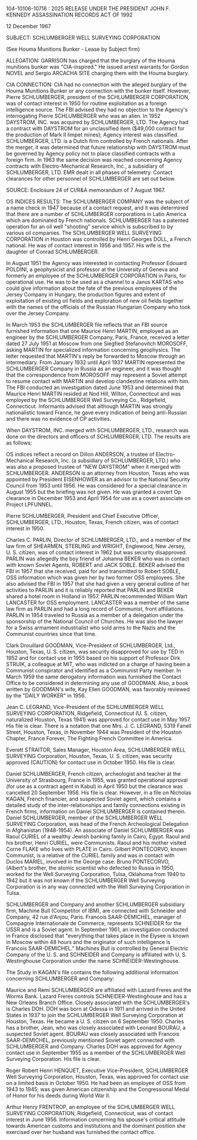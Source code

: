 104-10106-10716 : 2025 RELEASE UNDER THE PRESIDENT JOHN F. KENNEDY ASSASSINATION RECORDS ACT OF 1992

12 December 1967

SUBJECT: SCHLUMBERGER WELL SURVEYING CORPORATION

(See Houma Munitions Bunker - Lease by Subject firm)

ALLEGATION: GARRISON has charged that the burglary of the Houma munitions bunker was "CIA-inspired." He issued arrest warrants for Gordon NOVEL and Sergio ARCACHA SITE charging them with the Houma burglary.

CIA CONNECTION: CIA had no connection with the alleged burglary of the Houma Munitions Bunker or any connection with the bunker itself. However, Pierre SCHLUMBERGER, president of the SCHLUMBERGER CORPORATION, was of contact interest in 1950 for routine exploitation as a foreign intelligence source. The FBI advised they had no objection to the Agency's interrogating Pierre SCHLUMBERGER who was an alien. In 1952 DAYSTROM, INC. was acquired by SCHLUMBERGER, LTD. The Agency had a contract with DAYSTROM for an unclassified item ($49,000 contract for the production of Mark II limpet mines); Agency interest was classified. SCHLUMBERGER, LTD. is a Dutch firm controlled by French nationals. After the merger, it was determined that future relationship with DAYSTROM must be governed by Agency policy not to place classified contracts with a foreign firm. In 1963 the same decision was reached concerning Agency contracts with Electro-Mechanical Research, Inc., a subsidiary of SCHLUMBERGER, LTD. EMR dealt in all phases of telemetry. Contact clearances for other personnel of SCHLUMBERGER are set out below.

SOURCE: Enclosure 24 of CI/R&A memorandum of 7 August 1967.

OS INDICES RESULTS: The SCHLUMBERGER COMPANY was the subject of a name check in 1947 because of a contact request, and it was determined that there are a number of SCHLUMBERGER corporations in Latin America which are dominated by French nationals. SCHLUMBERGER has a patented operation for an oil well "shooting" service which is subscribed to by various oil companies. The SCHLUMBERGER WELL SURVEYING CORPORATION in Houston was controlled by Henri Georges DOLL, a French national. He was of contact interest in 1956 and 1957. His wife is the daughter of Conrad SCHLUMBERGER.

In August 1951 the Agency was interested in contacting Professor Edouard POLDINI, a geophysicist and professor at the University of Geneva and formerly an employee of the SCHLUMBERGER CORPORATION in Paris, for operational use. He was to be used as a channel to a Janus KARTAS who could give information about the fate of the previous employees of the Jersey Company in Hungary, the production figures and extent of exploitation of existing oil fields and exploration of new oil fields together with the names of the officials of the Russian Hungarian Company who took over the Jersey Company.

In March 1953 the SCHLUMBERGER file reflects that an FBI source furnished information that one Maurice Henri MARTIN, employed as an engineer by the SCHLUMBERGER Company, Paris, France, received a letter dated 27 July 1951 at Moscow from one Siegfied Stefanovitch MOROSOFF, asking MARTIN for specialized information concerning geophysics. The letter requested that MARTIN's reply be forwarded to Moscow through an intermediary. From January 1932 until April 1937 MARTIN represented the SCHLUMBERGER Company in Russia as an engineer, and it was thought that the correspondence from MOROSOFF may represent a Soviet attempt to resume contact with MARTIN and develop clandestine relations with him. The FBI conducted an investigation dated June 1953 and determined that Maurice Henri MARTIN resided at Nod Hill, Wilton, Connecticut and was employed by the SCHLUMBERGER Well Surveying Co., Ridgefield, Connecticut. Informants advised that although MARTIN was strongly nationalistic toward France, he gave every indication of being anti-Russian and there was no evidence of CP activities.

When DAYSTROM, INC. merged with SCHLUMBERGER, LTD., research was done on the directors and officers of SCHLUMBERGER, LTD. The results are as follows:

OS indices reflect a record on Dillon ANDERSON, a trustee of Electro-Mechanical Research, Inc. (a subsidiary of SCHLUMBERGER, LTD.) who was also a proposed trustee of "NEW DAYSTROM" when it merged with SCHLUMBERGER. ANDERSON is an attorney from Houston, Texas who was appointed by President EISENHOWER as an advisor to the National Security Council from 1953 until 1956. He was considered for a special clearance in August 1955 but the briefing was not given. He was granted a covert Op clearance in December 1953 and April 1954 for use as a covert associate on Project LPFUNNEL.

Pierre SCHLUMBERGER, President and Chief Executive Officer, SCHLUMBERGER, LTD., Houston, Texas, French citizen, was of contact interest in 1950.

Charles C. PARLIN, Director of SCHLUMBERGER, LTD., and a member of the law firm of SHEARMEN, STERLING and WRIGHT, Englewood, New Jersey, U. S. citizen, was of contact interest in 1962 but was security disapproved. PARLIN was allegedly the boy friend of Johanna BEKER who was in contact with known Soviet Agents, ROBERT and JACK SOBLE. BEKER advised the FBI in 1957 that she received, paid for and transmitted to Robert SOBLE, OSS information which was given her by two former OSS employees. She also advised the FBI in 1957 that she had given a very general outline of her activities to PARLIN and it is reliably reported that PARLIN and BEKER shared a hotel room in Holland in 1957. PARLIN recommended William Wart LANCASTER for OSS employment. LANCASTER was a member of the same law firm as PARLIN and had a long record of Communist, front affiliations. PARLIN in 1954 traveled to Russia as a member of a delegation under the sponsorship of the National Council of Churches. He was also the lawyer for a Swiss armament industrialist who sold arms to the Nazis and the Communist countries since that time.

Clark Drouillard GOODMAN, Vice-President of SCHLUMBERGER, Ltd., Houston, Texas, U. S. citizen, was security disapproved for use by TED in 1952 and for contact use in 1955 based on his support of Professor Dirk STRUIK, a colleague at MIT, who was indicted on a charge of having been a Communist conspirator and identified as a Communist Party member. In March 1959 the same derogatory information was furnished the Contact Office to be considered in determining any use of GOODMAN. Also, a book written by GOODMAN's wife, Kay Ellen GOODMAN, was favorably reviewed by the "DAILY WORKER" in 1956.

Jean C. LEGRAND, Vice-President of the SCHLUMBERGER WELL SURVEYING CORPORATION, Ridgefield, Connecticut (U. S. citizen, naturalized Houston, Texas 1941) was approved for contact use in May 1957. His file is clear. There is a notation that one Mrs. J. C. LEGRAND, 5319 Fanell Street, Houston, Texas, in November 1944 was President of the Houston Chapter, France Forever, The Fighting French Committee in America.

Everett STRAITOR, Sales Manager, Houston Area, SCHLUMBERGER WELL SURVEYING Corporation, Houston, Texas, U. S. citizen, was security approved (CAUTION) for contact use in October 1950. His file is clear.

Daniel SCHLUMBERGER, French citizen, archeologist and teacher at the University of Strasbourg, France in 1955, was granted operational approval (for use as a contract agent in Kabul) in April 1950 but the clearance was cancelled 20 September 1956. His file is clear. However, in a file on Nicholas KAGAN, French financier, and suspected Soviet agent, which contains a detailed study of the inter-relationships and family connections existing in French firms, information on Daniel SCHLUMBERGER is contained therein. Daniel SCHLUMBERGER, member of the SCHLUMBERGER WELL SURVEYING Corporation, was head of the French Archeological Delegation in Afghanistan (1948-1954). An associate of Daniel SCHLUMBERGER was Raoul CURIEL of a wealthy Jewish banking family in Cairo, Egypt. Raoul and his brother, Henri CURIEL, were Communists. Raoul and his mother visited Corne FLAKE who lives with PLATE in Cairo. Gilbert PONTECORVO, known Communist, is a relative of the CURIEL family and was in contact with Duclos MARIEL, involved in the George case. Bruno PONTECORVO, (Albert's brother, the atomic scientist who defected to Russia in 1950, worked for the Well Surveying Corporation, Tulsa, Oklahoma from 1940 to 1942 but it was not known if the SCHLUMBERGER Well Surveying Corporation is in any way connected with the Well Surveying Corporation in Tulsa.

SCHLUMBERGER and Company and another SCHLUMBERGER subsidiary firm, Machine Bull (Competitor of IBM), are connected with Schneider and Company, 42 rue d'Anjou, Paris. Francois SAAR-DEMICHEL, manager of Compagnie Internationale de Commerce, represents SCHNEIDER for the USSR and is a Soviet agent. In September 1961, an investigation conducted in France disclosed that "everything that takes place in the Elysee is known in Moscow within 48 hours and the originator of such intelligence is Francois SAAR-DEMICHEL." Machines Bull is controlled by General Electric Company of the U. S. and SCHNEIDER and Company is affiliated with U. S. Westinghouse Corporation under the name SCHNEIDER-Westinghouse.

The Study in KAGAN's file contains the following additional information concerning SCHLUMBERGER and Company:

Maurice and Remi SCHLUMBERGER are affiliated with Lazard Freres and the Worms Bank. Lazard Freres controls SCHNEIDER-Westinghouse and has a New Orleans Branch Office. Closely associated with the SCHLUMBERGER's is Charles DOH. DOH was born at Odessa in 1911 and arrived in the United States in 1937 to join the SCHLUMBERGER Well Surveying Corporation at Houston, Texas. He became a U. S. citizen on 6 September 1950. Charles has a brother, Jean, who was closely associated with Leonard BOURAU, a suspected Soviet agent. BOURAU was closely associated with Francois SAAR-DEMICHEL, previously mentioned Soviet agent connected with SCHLUMBERGER and Company. Charles DOH was approved for Agency contact use in September 1955 as a member of the SCHLUMBERGER Well Surveying Corporation. His file is clear.

Roger Robert Henri HENQUET, Executive Vice-President, SCHLUMBERGER Well Surveying Corporation, Houston, Texas, was approved for contact use on a limited basis in October 1950. He had been an employee of OSS from 1943 to 1945; was given American citizenship and the Congressional Medal of Honor for his deeds during World War II.

Arthur Henry FRENTROP, an employee of the SCHLUMBERGER WELL SURVEYING CORPORATION, Ridgefield, Connecticut, was of contact interest in June 1956. Information concerning his spouse's critical attitude towards American customs and institutions and the dominant position she exercised over her husband was furnished the contact office.
